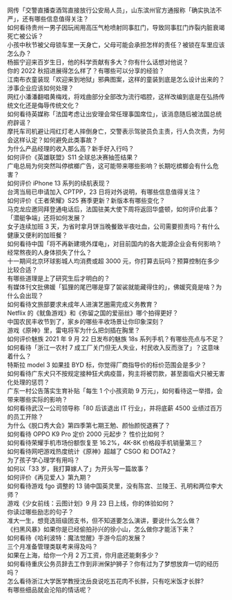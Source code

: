 网传「交警直播查酒驾直接放行公安局人员」，山东滨州官方通报称「确实执法不严」，还有哪些信息值得关注？  
如何看待贵州一男子因玩闹用高压气枪喷射同事肛门，导致同事肛门炸裂内脏衰竭死亡被公诉？  
小孩中秋节被父母锁车里一天身亡，父母可能会承担怎样的责任？被锁在车里应该怎么办？  
杨振宁迎来百岁生日，他的科学贡献有多大？你有什么话想对他说？  
你的 2022 秋招进展得怎么样了？有哪些可以分享的经验？  
江南布衣童装现「欢迎来到地狱」邪典图案，这样的童装到底是怎么设计出来的？涉事企业应该如何处理？  
网红小潘潘翻唱黄梅戏，将戏曲部分全部改为流行唱腔，这样改编到底是在弘扬传统文化还是侮辱传统文化？  
如何看待英媒称「法国考虑让出安理会常任理事国席位」，该消息随后被法国总统府辟谣？  
摩托车司机避让闯红灯老人摔倒身亡，交警表示驾驶员负主责，行人负次责，为何会这样认定？如何避免此类事故？  
为什么产品经理的收入那么高？新手好入行吗？  
如何评价《英雄联盟》S11 全球总决赛抽签结果？  
广电总局为何突然叫停槟榔广告，这可能带来哪些影响？长期吃槟榔会有什么危害？  
如何评价 iPhone 13 系列的续航表现？  
台湾当局已申请加入 CPTPP，23 日将对外说明，有哪些信息值得关注？  
如何评价《王者荣耀》S25 赛季更新？新版本有哪些变化？  
马克龙应邀同拜登通电话后，法国驻美大使下周将返回华盛顿，如何评价此事？「潜艇争端」还将如何发展？  
女子连续加班 3 天，为省时拿月饼当晚餐致半夜吐血，公司需要担责吗？有什么健康又便利的加班餐？  
如何看待中国「将不再新建境外煤电」，对目前国内的各大能源企业会有何影响？  
经常熬夜的人身体损失了什么？  
十一期间北京环球影城人均消费或超 3000 元，你打算去玩吗？预算控制在多少比较合适？  
有哪些道理是上了研究生后才明白的？  
有媒体刊文批佛媛「狐狸的尾巴哪是穿了袈裟就能藏得住的」，佛媛究竟是啥？为什么会出现？  
如何看待文旅部要求未成年人进演艺圈需完成义务教育？  
Netflix 的《鱿鱼游戏》和《弥留之国的爱丽丝》哪个拍得更好？  
中国农民丰收节到了，家乡的哪些丰收场景让你印象深刻？  
游戏《原神》里，雷电将军为什么把剑插在胸里？  
如何评价魅族 2021 年 9 月 22 日发布的魅族 18s 系列手机？有哪些亮点与不足？  
如何看待「浙江一农村 7 成工厂关门但无人失业，村民收入反而涨了」？这意味着什么？  
特斯拉 model 3 如果挂 BYD 标，你觉得厂商指导价的标价范围会是多少？  
如何看待广东犬只不按规定接种狂犬病疫苗，狗主将被罚款，甚至面临犬只被无害化处理的惩罚？  
广东一村公告落实生育补贴「每生 1 个小孩资助 9 万元」，如何看待这一举措，会带来哪些实际的影响？  
如何看待武汉一公司领导称「80 后该退出 IT 行业」，并将底薪 4500 业绩过百万的员工开除？  
为什么《脱口秀大会》第四季第七期王勉、颜怡颜悦退赛了？  
如何看待 OPPO K9 Pro 定价 2000 元起步？ 性价比如何？  
如何看待荣耀手机市场份额恢复至 16.2%，4K-8K 价格段手机销量第三？  
如何看待网吧游戏热度统计《原神》超越了 CSGO 和 DOTA2？  
为了孩子学心理学有用吗？  
如何以「33 岁，我打算嫁人了」为开头写一篇故事？  
如何评价《再见爱人》第九期？  
如何看待游戏 fgo 调整的 13 骑中国英灵里，没有陈宫、兰陵王、孔明和两位李大师？  
游戏《少女前线：云图计划》9 月 23 日上线，你的体验如何？  
你读过哪些励志的句子？  
准大一生，想竞选班级团支书，但不知道要怎么演讲，要说什么怎么做？  
《扫黑风暴》如果你是已经偷拍孙兴的徐小山，怎么做你才能活下来？  
如何看待《哈利波特：魔法觉醒》手游今后的发展？  
三个月准备管理类联考来得及吗？  
如果在上海，给你一个月 2 万工资，你月底还能剩多少？  
如何看待重庆公务员辞去工作到非洲保护狮子？你有过为了梦想放弃一切的经历吗？  
怎么看待浙江大学医学教授沈岳良说吃五花肉不长胖，只有吃米饭才长胖?  
有哪些细品就会沦陷的情话呢？  
